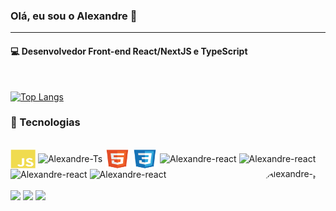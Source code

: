### Olá, eu sou o Alexandre 👋
---
  #### 💻 Desenvolvedor Front-end React/NextJS e TypeScript

</br>
  
[![Top Langs](https://github-readme-stats.vercel.app/api/top-langs/?username=AlexandreMiguel021&layout=compact&theme=nightowl)](https://github.com/anuraghazra/github-readme-stats)


### 🚀 Tecnologias 
<div style="display: inline_block;"><br>
  <img align="center" alt="Alexandre-Js" height="30" width="40" src="https://raw.githubusercontent.com/devicons/devicon/master/icons/javascript/javascript-plain.svg">
  <img align="center" alt="Alexandre-Ts" height="30" width="40" src="https://cdn.jsdelivr.net/gh/devicons/devicon/icons/typescript/typescript-original.svg">
  <img align="center" alt="Alexandre-HTML" height="30" width="40" src="https://raw.githubusercontent.com/devicons/devicon/master/icons/html5/html5-original.svg">
  <img align="center" alt="Alexandre-CSS" height="30" width="40" src="https://raw.githubusercontent.com/devicons/devicon/master/icons/css3/css3-original.svg">
  <img align="center" alt="Alexandre-react" height="30" width="40" src="https://cdn.jsdelivr.net/gh/devicons/devicon/icons/react/react-original.svg" />
    <img align="center" alt="Alexandre-react" height="30" width="40" src="https://cdn.jsdelivr.net/gh/devicons/devicon/icons/tailwindcss/tailwindcss-plain.svg" />
  <img align="center" alt="Alexandre-react" height="30" width="40" src="https://res.cloudinary.com/dgj8nyki8/image/upload/v1649875901/icons/Next_jm6brw.svg" />
    <img align="center" alt="Alexandre-react" height="30" width="40" src="https://cdn.jsdelivr.net/gh/devicons/devicon/icons/sass/sass-original.svg" />
  
  <img align="right" alt="Alexandre-pic" height="250" style="border-radius:50px;" src="https://cdn.discordapp.com/attachments/922557394419056671/923058762208653352/img-github.png">
</div>

</br>
 
<div> 
  <a href="https://www.instagram.com/alexandre.miguell/" target="_blank"><img src="https://img.shields.io/badge/-Instagram-%23E4405F?style=for-the-badge&logo=instagram&logoColor=white" target="_blank"></a>
  <a href = "mailto:alexandrefreitasmiguel@alunos.utfpr.edu.br"><img src="https://img.shields.io/badge/-Gmail-%23333?style=for-the-badge&logo=gmail&logoColor=white" target="_blank"></a>
  <a href="https://www.linkedin.com/in/alexandremiguel021/" target="_blank"><img src="https://img.shields.io/badge/-LinkedIn-%230077B5?style=for-the-badge&logo=linkedin&logoColor=white" target="_blank"></a> 
</div>
